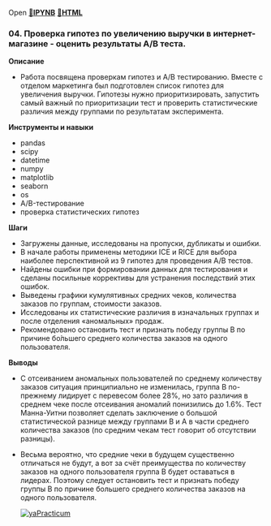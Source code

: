 Open [:open_file_folder:**IPYNB**](04.Проверка_гипотез_по_увеличению_выручки_в_интернет-магазине_-_оценить_результаты_AB_теста.ipynb) [:open_file_folder:**HTML**](04.Проверка_гипотез_по_увеличению_выручки_в_интернет-магазине_-_оценить_результаты_AB_теста.html)

### 04. Проверка гипотез по увеличению выручки в интернет-магазине - оценить результаты A/B теста.

__Описание__
- Работа посвящена проверкам гипотез и A/B тестированию. Вместе с отделом маркетинга был подготовлен список гипотез для увеличения выручки. Гипотезы нужно приоритизировать, запустить самый важный по приоритизации тест и проверить статистические различия между группами по результатам эксперимента.

__Инструменты и навыки__
- pandas
- scipy
- datetime
- numpy
- matplotlib
- seaborn
- os
- A/B-тестирование
- проверка статистических гипотез

__Шаги__
- Загружены данные, исследованы на пропуски, дубликаты и ошибки. 
- В начале работы применены методики ICE и RICE для выбора наиболее перспективной из 9 гипотез для проведения А/В тестов. 
- Найдены ошибки при формировании данных для тестирования и сделаны посильные коррективы для устранения последствий этих ошибок. 
- Выведены графики кумулятивных средних чеков, количества заказов по группам, стоимости заказов. 
- Исследованы их статистические различия в изначальных группах и после отделения «аномальных» продаж. 
- Рекомендовано остановить тест и признать победу группы В по причине бо́льшего среднего количества заказов на одного пользователя.

__Выводы__
- С отсеиванием аномальных пользователей по среднему количеству заказов ситуация принципиально не изменилась, группа В по-прежнему лидирует с перевесом более 28%, но зато различия в среднем чеке после отсеивания аномалий понизились до 1.6%. Тест Манна-Уитни позволяет сделать заключение о большой статистической разнице между группами В и А в части среднего количества заказов (по средним чекам тест говорит об отсутствии разницы).
- Весьма вероятно, что средние чеки в будущем существенно отличаться не будут, а вот за счёт преимущества по количеству заказов на одного пользователя группа В будет оставаться в лидерах. Поэтому следует остановить тест и признать победу группы В по причине большего среднего количества заказов на одного пользователя.

  [![yaPracticum](https://i121.fastpic.org/big/2023/0407/7d/0bdbb2ed7ab6332dea22b7d98b4b3a7d.png)](https://practicum.yandex.ru/catalog/data-analysis/) 
